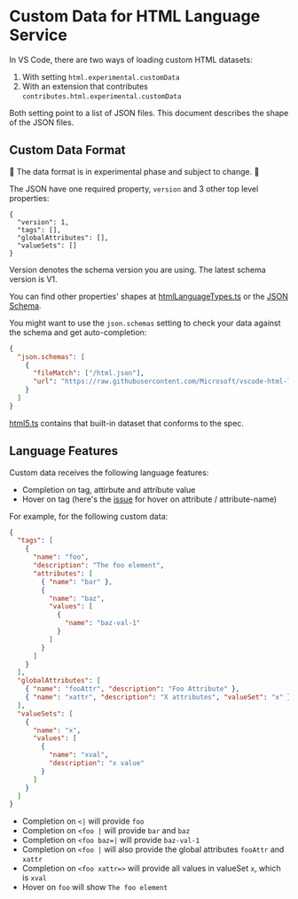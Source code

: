 # Custom Data for HTML Language Service

In VS Code, there are two ways of loading custom HTML datasets:

1. With setting `html.experimental.customData`
2. With an extension that contributes `contributes.html.experimental.customData`

Both setting point to a list of JSON files. This document describes the shape of the JSON files.

## Custom Data Format

🚧 The data format is in experimental phase and subject to change. 🚧

The JSON have one required property, `version` and 3 other top level properties:

```jsonc
{
  "version": 1,
  "tags": [],
  "globalAttributes": [],
  "valueSets": []
}
```

Version denotes the schema version you are using. The latest schema version is V1.

You can find other properties' shapes at [htmlLanguageTypes.ts](../src/htmlLanguageTypes.ts) or the [JSON Schema](./customData.schema.json).

You might want to use the `json.schemas` setting to check your data against the schema and get auto-completion:

```json
{
  "json.schemas": [
    {
      "fileMatch": ["/html.json"],
      "url": "https://raw.githubusercontent.com/Microsoft/vscode-html-languageservice/master/docs/customData.schema.json"
    }
  ]
}
```

[html5.ts](../src/languageFacts/data/html5.ts) contains that built-in dataset that conforms to the spec.

## Language Features

Custom data receives the following language features:

- Completion on tag, attirbute and attribute value
- Hover on tag (here's the [issue](https://github.com/Microsoft/vscode-html-languageservice/issues/47) for hover on attribute / attribute-name)

For example, for the following custom data:

```json
{
  "tags": [
    {
      "name": "foo",
      "description": "The foo element",
      "attributes": [
        { "name": "bar" },
        {
          "name": "baz",
          "values": [
            {
              "name": "baz-val-1"
            }
          ]
        }
      ]
    }
  ],
  "globalAttributes": [
    { "name": "fooAttr", "description": "Foo Attribute" },
    { "name": "xattr", "description": "X attributes", "valueSet": "x" }
  ],
  "valueSets": [
    {
      "name": "x",
      "values": [
        {
          "name": "xval",
          "description": "x value"
        }
      ]
    }
  ]
}
```

- Completion on `<|` will provide `foo`
- Completion on `<foo |` will provide `bar` and `baz`
- Completion on `<foo baz=|` will provide `baz-val-1`
- Completion on `<foo |` will also provide the global attributes `fooAttr` and `xattr`
- Completion on `<foo xattr=>` will provide all values in valueSet `x`, which is `xval`
- Hover on `foo` will show `The foo element`